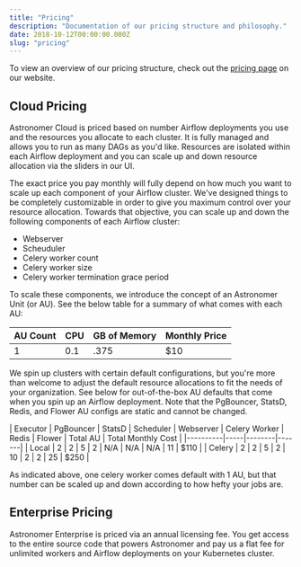 ```yaml
---
title: "Pricing"
description: "Documentation of our pricing structure and philosophy."
date: 2018-10-12T00:00:00.000Z
slug: "pricing"
---
```


To view an overview of our pricing structure, check out the [pricing page](https://www.astronomer.io/pricing/) on our website.

## Cloud Pricing

Astronomer Cloud is priced based on number Airflow deployments you use and the resources you allocate to each cluster. It is fully managed and allows you to run as many DAGs as you'd like. Resources are isolated within each Airflow deployment and you can scale up and down resource allocation via the sliders in our UI. 

The exact price you pay monthly will fully depend on how much you want to scale up each component of your Airflow cluster. We've designed things to be completely customizable in order to give you maximum control over your resource allocation. Towards that objective, you can scale up and down the following components of each Airflow cluster:
- Webserver
- Scheuduler
- Celery worker count
- Celery worker size
- Celery worker termination grace period

To scale these components, we introduce the concept of an Astronomer Unit (or AU). See the below table for a summary of what comes with each AU:

| AU Count | CPU | GB of Memory | Monthly Price |
|----------|-----|--------|-------|
| 1 | 0.1 | .375 | $10 |

We spin up clusters with certain default configurations, but you're more than welcome to adjust the default resource allocations to fit the needs of your organization. See below for out-of-the-box AU defaults that come when you spin up an Airflow deployment. Note that the PgBouncer, StatsD, Redis, and Flower AU configs are static and cannot be changed.

| Executor | PgBouncer | StatsD | Scheduler | Webserver | Celery Worker | Redis | Flower | Total AU | Total Monthly Cost |
|----------|-----|--------|-------|
| Local | 2 | 2 | 5 | 2 | N/A | N/A | N/A | 11 | $110 |
| Celery | 2 | 2 | 5 | 2 | 10 | 2 | 2 | 25 | $250 |

As indicated above, one celery worker comes default with 1 AU, but that number can be scaled up and down according to how hefty your jobs are.

## Enterprise Pricing

Astronomer Enterprise is priced via an annual licensing fee. You get access to the entire source code that powers Astronomer and pay us a flat fee for unlimited workers and Airflow deployments on your Kubernetes cluster.
